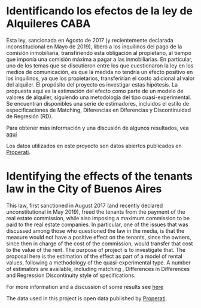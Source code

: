 # Identificando los efectos de la ley de Alquileres CABA 


Esta ley, sancionada en Agosto de 2017 (y recientemente declarada inconstitucional en Mayo de 2019), liberó a los inquilinos del pago de la comisión inmobiliaria, transfiriendo esta obligación al propietario,  al tiempo que imponía una comisión máxima a pagar a las inmobiliarias. En particular, uno de los temas que se discutieron entre los que cuestionaron la ley en los medios de comunicación, es que la medida no tendría un efecto positivo en los inquilinos, ya que los propietarios, transferirían el costo adicional al valor del alquiler. El propósito del proyecto es investigar estas hipótesis. La propuesta aquí es la estimación del efecto como parte de un modelo de valores de alquiler, siguiendo una metodología del tipo cuasi-experimental. Se encuentran disponibles una serie de estimadores, incluidos el estilo de especificaciones de Matching, Diferencias en  Diferencias y Discontinuidad de Regresión (RD).

Para obtener más información y una discusión de algunos resultados, vea [aquí](https://ricardopasquini.com/efectos-ley-de-alquileres-caba-1/)

Los datos utilizados en este proyecto son datos abiertos publicados en [Properati](https://www.properati.com.ar/data/).





# Identifying the effects of the tenants law in the City of Buenos Aires

This law, first sanctioned in August 2017 (and recently declared unconstitutional in May 2019), freed the tenants from the payment of the real estate commission, while also imposing a maximum commission to be paid to the real estate companies. In particular, one of the issues that was discussed among those who questioned the law in the media, is that the measure would not have a positive effect on the tenants, since the owners, since then in charge of the cost of the commission, would transfer that cost to the value of the rent. The purpose of project is to investigate that. The proposal here is the estimation of the effect as part of a model of rental values, following a methodology of the quasi-experimental type. A number of estimators are available, including matching , Differences in Differences and Regression Discontinuity style of specifications.

For more information and a discussion of some results see [here](https://ricardopasquini.com/efectos-ley-de-alquileres-caba-1/)

The data used in this project is open data published by [Properati](https://www.properati.com.ar/data/).
